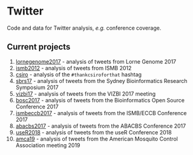 # Twitter
Code and data for Twitter analysis, _e.g._ conference coverage.

## Current projects
1. [lornegenome2017](https://github.com/neilfws/Twitter/tree/master/lornegenome2017/code/R/lornegenome2017.md) - analysis of tweets from Lorne Genome 2017
1. [ismb2012](https://github.com/neilfws/Twitter/tree/master/ismb2012) - analysis of tweets from ISMB 2012
1. [csiro](https://github.com/neilfws/Twitter/tree/master/csiro) - analysis of the `#thankcsiroforthat` hashtag
1. [sbrs17](https://github.com/neilfws/Twitter/tree/master/sbrs2017/code/R/sbrs17.md) - analysis of tweets from the Sydney Bioinformatics Research Symposium 2017
1. [vizbi17](https://github.com/neilfws/Twitter/tree/master/vizbi2017/code/R/vizbi17.md) - analysis of tweets from the VIZBI 2017 meeting
1. [bosc2017](https://github.com/neilfws/Twitter/tree/master/bosc2017/code/R/bosc2017.md) - analysis of tweets from the Bioinformatics Open Source Conference 2017
1. [ismbeccb2017](https://github.com/neilfws/Twitter/tree/master/ismbeccb2017/code/R/ismbeccb2017.md) - analysis of tweets from the ISMB/ECCB Conference 2017
1. [abacbs2017](https://github.com/neilfws/Twitter/tree/master/abacbs2017/code/R/abacbs2017.md) - analysis of tweets from the ABACBS Conference 2017
1. [useR2018](https://github.com/neilfws/Twitter/tree/master/user2018/code/R/user2018.md) - analysis of tweets from the useR Conference 2018
1. [amca19](https://github.com/neilfws/Twitter/tree/master/amca19/hashtag_analysis.md) - analysis of tweets from the American Mosquito Control Association meeting 2019
